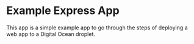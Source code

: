 # Example Express App

This app is a simple example app to go through the steps of deploying a web app to a Digital Ocean droplet.
